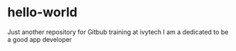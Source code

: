 # hello-world
Just another repository for Gitbub training at ivytech
I am a dedicated to be a good app developer
